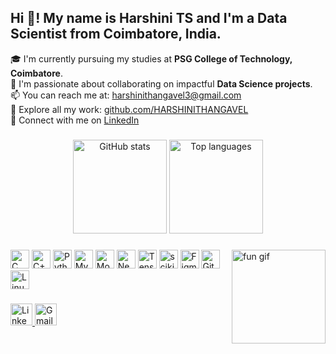 <h2 align="left">Hi 👋! My name is Harshini TS and I'm a Data Scientist from Coimbatore, India.</h2>

<p>🎓 I'm currently pursuing my studies at <strong>PSG College of Technology, Coimbatore</strong>.<br>
🤝 I'm passionate about collaborating on impactful <strong>Data Science projects</strong>.<br>
📫 You can reach me at: <a href="mailto:harshinithangavel3@gmail.com">harshinithangavel3@gmail.com</a><br>
📂 Explore all my work: <a href="https://github.com/HARSHINITHANGAVEL?tab=repositories" target="_blank">github.com/HARSHINITHANGAVEL</a><br>
🔗 Connect with me on <a href="https://www.linkedin.com/in/harshini-thangavel-4a5b89329/" target="_blank">LinkedIn</a></p>

###

<div align="center">
  <img src="https://github-readme-stats.vercel.app/api?username=HARSHINITHANGAVEL&theme=dracula&show_icons=true&include_all_commits=true&hide_border=false" height="150" alt="GitHub stats" />
  <img src="https://github-readme-stats.vercel.app/api/top-langs?username=HARSHINITHANGAVEL&theme=dracula&langs_count=5&layout=compact&hide_border=false" height="150" alt="Top languages" />
</div>

###

<img align="right" height="150" src="https://i.imgflip.com/65efzo.gif" alt="fun gif"/>

###

<div align="left">
  <img src="https://cdn.jsdelivr.net/gh/devicons/devicon/icons/c/c-original.svg" height="30" alt="C logo" />
  <img src="https://cdn.jsdelivr.net/gh/devicons/devicon/icons/cplusplus/cplusplus-original.svg" height="30" alt="C++ logo" />
  <img src="https://cdn.jsdelivr.net/gh/devicons/devicon/icons/python/python-original.svg" height="30" alt="Python logo" />
  <img src="https://cdn.jsdelivr.net/gh/devicons/devicon/icons/mysql/mysql-original.svg" height="30" alt="MySQL logo" />
  <img src="https://cdn.jsdelivr.net/gh/devicons/devicon/icons/mongodb/mongodb-original.svg" height="30" alt="MongoDB logo" />
  <img src="https://cdn.jsdelivr.net/gh/devicons/devicon/icons/neo4j/neo4j-original.svg" height="30" alt="Neo4j logo" />
  <img src="https://cdn.jsdelivr.net/gh/devicons/devicon/icons/tensorflow/tensorflow-original.svg" height="30" alt="TensorFlow logo" />
  <img src="https://cdn.jsdelivr.net/gh/devicons/devicon/icons/scikitlearn/scikitlearn-original.svg" height="30" alt="scikit‑learn logo" />
  <img src="https://cdn.jsdelivr.net/gh/devicons/devicon/icons/figma/figma-original.svg" height="30" alt="Figma logo" />
  <img src="https://cdn.jsdelivr.net/gh/devicons/devicon/icons/git/git-original.svg" height="30" alt="Git logo" />
  <img src="https://cdn.jsdelivr.net/gh/devicons/devicon/icons/linux/linux-original.svg" height="30" alt="Linux logo" />
</div>

###

<div align="left">
  <a href="https://www.linkedin.com/in/harshini-thangavel/" target="_blank">
    <img src="https://img.shields.io/static/v1?label=LinkedIn&message=Harshini%20Thangavel&logo=linkedin&color=0077B5&style=for-the-badge" height="35" alt="LinkedIn badge" />
  </a>
  <a href="mailto:harshinithangavel3@gmail.com">
    <img src="https://img.shields.io/static/v1?label=Gmail&message=harshinithangavel3@gmail.com&logo=gmail&color=D14836&style=for-the-badge" height="35" alt="Gmail badge" />
  </a>
</div>

###

<br clear="both">
